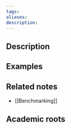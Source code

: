 ```yaml
---
tags: 
aliases: 
description:
---
```


## Description


## Examples 


## Related notes 
- [[Benchmarking]]

## Academic roots
